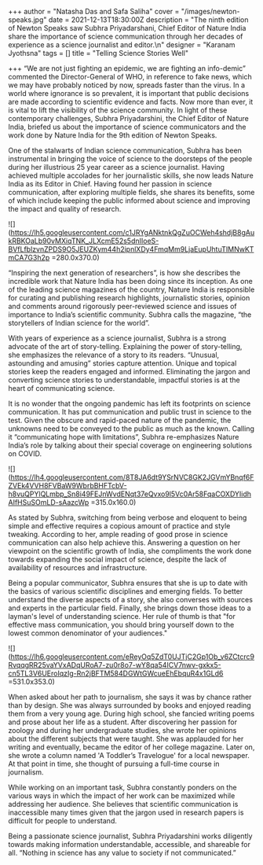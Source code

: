 +++
author = "Natasha Das and Safa Saliha"
cover = "/images/newton-speaks.jpg"
date = 2021-12-13T18:30:00Z
description = "The ninth edition of Newton Speaks saw Subhra Priyadarshani, Chief Editor of Nature India share the importance of science communication through her decades of experience as a science journalist and editor.\n"
designer = "Karanam Jyothsna"
tags = []
title = "Telling Science Stories Well"

+++
“We are not just fighting an epidemic, we are fighting an info-demic” commented the Director-General of WHO, in reference to fake news, which we may have probably noticed by now, spreads faster than the virus. In a world where ignorance is so prevalent, it is important that public decisions are made according to scientific evidence and facts. Now more than ever, it is vital to lift the visibility of the science community. In light of these contemporary challenges, Subhra Priyadarshini, the Chief Editor of Nature India, briefed us about the importance of science communicators and the work done by Nature India for the 9th edition of Newton Speaks.

One of the stalwarts of Indian science communication, Subhra has been instrumental in bringing the voice of science to the doorsteps of the people during her illustrious 25 year career as a science journalist. Having achieved multiple accolades for her journalistic skills, she now leads Nature India as its Editor in Chief. Having found her passion in science communication, after exploring multiple fields, she shares its benefits, some of which include keeping the public informed about science and improving the impact and quality of research.

![](https://lh5.googleusercontent.com/c1JRYgANktnkQgZuOCWeh4shdjB8gAukRBKOaLb90vMXiqTNK_JLXcmE52s5dnIIoeS-BVfLfblzvnZPDS9O5JEUZKym44h2ipnlXDy4FmqMm9LjaEupUhtuTIMNwKTmCA7G3h2p =280.0x370.0)

“Inspiring the next generation of researchers”, is how she describes the incredible work that Nature India has been doing since its inception. As one of the leading science magazines of the country, Nature India is responsible for curating and publishing research highlights, journalistic stories, opinion and comments around rigorously peer-reviewed science and issues of importance to India’s scientific community. Subhra calls the magazine, “the storytellers of Indian science for the world”.

With years of experience as a science journalist, Subhra is a strong advocate of the art of story-telling. Explaining the power of story-telling, she emphasizes the relevance of a story to its readers. “Unusual, astounding and amusing” stories capture attention. Unique and topical stories keep the readers engaged and informed. Eliminating the jargon and converting science stories to understandable, impactful stories is at the heart of communicating science.

It is no wonder that the ongoing pandemic has left its footprints on science communication. It has put communication and public trust in science to the test. Given the obscure and rapid-paced nature of the pandemic, the unknowns need to be conveyed to the public as much as the known. Calling it “communicating hope with limitations”, Subhra re-emphasizes Nature India’s role by talking about their special coverage on engineering solutions on COVID.

![](https://lh4.googleusercontent.com/8T8JA6dt9YSrNVC8GK2JGVmYBnqf6FZVEk4VVH8FVBaW9WbrbBHFTcbV-h8vuQPYlQLmbp_Sn8i49FEJnWvdENqt37eQvxo9l5Vc0Ar58FqaCOXDYIidhAIfHSuSOmLD-sAazcWp =315.0x160.0)

As stated by Subhra, switching from being verbose and eloquent to being simple and effective requires a copious amount of practice and style tweaking. According to her, ample reading of good prose in science communication can also help achieve this. Answering a question on her viewpoint on the scientific growth of India, she compliments the work done towards expanding the social impact of science, despite the lack of availability of resources and infrastructure.

Being a popular communicator, Subhra ensures that she is up to date with the basics of various scientific disciplines and emerging fields. To better understand the diverse aspects of a story, she also converses with sources and experts in the particular field. Finally, she brings down those ideas to a layman's level of understanding science. Her rule of thumb is that "for effective mass communication, you should bring yourself down to the lowest common denominator of your audiences."

![](https://lh6.googleusercontent.com/eReyOq5ZdT0UJTjC2Gp1Ob_v6ZCtcrc9RvqqgRR25vaYVxADqURoA7-zu0r8o7-wY8qa54ICV7nwv-gxkx5-cn5TL3V6UEroIqzIg-Rn2jBFTM584DGWtGWcueEhEbquR4x1GLd6 =531.0x353.0)

When asked about her path to journalism, she says it was by chance rather than by design. She was always surrounded by books and enjoyed reading them from a very young age. During high school, she fancied writing poems and prose about her life as a student. After discovering her passion for zoology and during her undergraduate studies, she wrote her opinions about the different subjects that were taught. She was applauded for her writing and eventually, became the editor of her college magazine. Later on, she wrote a column named 'A Toddler’s Travelogue' for a local newspaper. At that point in time, she thought of pursuing a full-time course in journalism.

While working on an important task, Subhra constantly ponders on the various ways in which the impact of her work can be maximized while addressing her audience. She believes that scientific communication is inaccessible many times given that the jargon used in research papers is difficult for people to understand.

Being a passionate science journalist, Subhra Priyadarshini works diligently towards making information understandable, accessible, and shareable for all. “Nothing in science has any value to society if not communicated.”